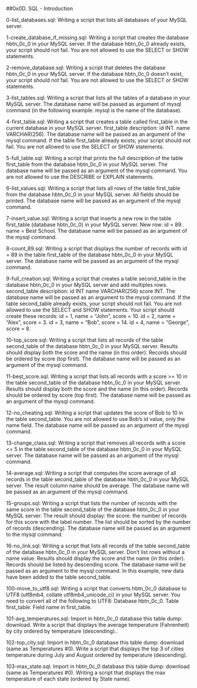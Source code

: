 ##0x0D. SQL - Introduction


0-list_databases.sql: Writing a script that lists all databases of your MySQL server.


1-create_database_if_missing.sql: Writing a script that creates the database hbtn_0c_0 in your MySQL server.
If the database hbtn_0c_0 already exists, your script should not fail.
You are not allowed to use the SELECT or SHOW statements.


2-remove_database.sql: Writing a script that deletes the database hbtn_0c_0 in your MySQL server.
If the database hbtn_0c_0 doesn’t exist, your script should not fail.
You are not allowed to use the SELECT or SHOW statements.


3-list_tables.sql: Writing a script that lists all the tables of a database in your MySQL server.
The database name will be passed as argument of mysql command (in the following example: mysql is the name of the database).


4-first_table.sql: Writing a script that creates a table called first_table in the current database in your MySQL server.
first_table description:
id INT.
name VARCHAR(256).
The database name will be passed as an argument of the mysql command.
If the table first_table already exists, your script should not fail.
You are not allowed to use the SELECT or SHOW statements.


5-full_table.sql: Writing a script that prints the full description of the table first_table from the database hbtn_0c_0 in your MySQL server.
The database name will be passed as an argument of the mysql command.
You are not allowed to use the DESCRIBE or EXPLAIN statements.


6-list_values.sql: Writing a script that lists all rows of the table first_table from the database hbtn_0c_0 in your MySQL server.
All fields should be printed.
The database name will be passed as an argument of the mysql command.


7-insert_value.sql: Writing a script that inserts a new row in the table first_table (database hbtn_0c_0) in your MySQL server.
New row:
id = 89.
name = Best School.
The database name will be passed as an argument of the mysql command.


8-count_89.sql: Writing a script that displays the number of records with id = 89 in the table first_table of the database hbtn_0c_0 in your MySQL server.
The database name will be passed as an argument of the mysql command.


9-full_creation.sql: Writing a script that creates a table second_table in the database hbtn_0c_0 in your MySQL server and add multiples rows.
second_table description:
id INT
name VARCHAR(256)
score INT.
The database name will be passed as an argument to the mysql command.
If the table second_table already exists, your script should not fail.
You are not allowed to use the SELECT and SHOW statements.
Your script should create these records:
id = 1, name = “John”, score = 10.
id = 2, name = “Alex”, score = 3.
id = 3, name = “Bob”, score = 14.
id = 4, name = “George”, score = 8.


10-top_score.sql: Writing a script that lists all records of the table second_table of the database hbtn_0c_0 in your MySQL server.
Results should display both the score and the name (in this order).
Records should be ordered by score (top first).
The database name will be passed as an argument of the mysql command.


11-best_score.sql: Writing a script that lists all records with a score >= 10 in the table second_table of the database hbtn_0c_0 in your MySQL server.
Results should display both the score and the name (in this order).
Records should be ordered by score (top first).
The database name will be passed as an argument of the mysql command.


12-no_cheating.sql: Writing a script that updates the score of Bob to 10 in the table second_table.
You are not allowed to use Bob’s id value, only the name field.
The database name will be passed as an argument of the mysql command.


13-change_class.sql: Writing a script that removes all records with a score <= 5 in the table second_table of the database hbtn_0c_0 in your MySQL server.
The database name will be passed as an argument of the mysql command.


14-average.sql: Writing a script that computes the score average of all records in the table second_table of the database hbtn_0c_0 in your MySQL server.
The result column name should be average.
The database name will be passed as an argument of the mysql command.


15-groups.sql: Writing a script that lists the number of records with the same score in the table second_table of the database hbtn_0c_0 in your MySQL server.
The result should display:
the score.
the number of records for this score with the label number.
The list should be sorted by the number of records (descending).
The database name will be passed as an argument to the mysql command.


16-no_link.sql: Writing a script that lists all records of the table second_table of the database hbtn_0c_0 in your MySQL server.
Don’t list rows without a name value.
Results should display the score and the name (in this order).
Records should be listed by descending score.
The database name will be passed as an argument to the mysql command.
In this example, new data have been added to the table second_table.


100-move_to_utf8.sql: Writing a script that converts hbtn_0c_0 database to UTF8 (utf8mb4, collate utf8mb4_unicode_ci) in your MySQL server.
You need to convert all of the following to UTF8:
Database hbtn_0c_0.
Table first_table.
Field name in first_table.


101-avg_temperatures.sql: Import in hbtn_0c_0 database this table dump: download.
Write a script that displays the average temperature (Fahrenheit) by city ordered by temperature (descending)..


102-top_city.sql: Import in hbtn_0c_0 database this table dump: download (same as Temperatures #0).
Write a script that displays the top 3 of cities temperature during July and August ordered by temperature (descending).


103-max_state.sql: Import in hbtn_0c_0 database this table dump: download (same as Temperatures #0).
Writing a script that displays the max temperature of each state (ordered by State name).

